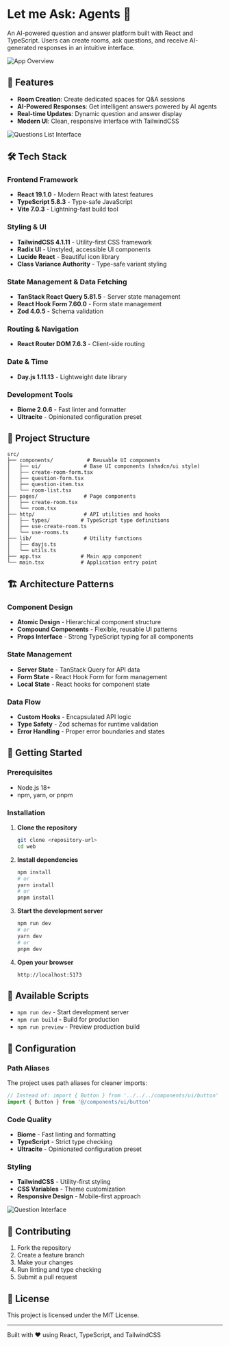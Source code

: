 # Let me Ask: Agents 🤖

An AI-powered question and answer platform built with React and TypeScript. Users can create rooms, ask questions, and receive AI-generated responses in an intuitive interface.

![App Overview](./public/homepage.png)

## 🚀 Features

- **Room Creation**: Create dedicated spaces for Q&A sessions
- **AI-Powered Responses**: Get intelligent answers powered by AI agents
- **Real-time Updates**: Dynamic question and answer display
- **Modern UI**: Clean, responsive interface with TailwindCSS

![Questions List Interface](./public/questions-list-page.png)

## 🛠️ Tech Stack

### Frontend Framework
- **React 19.1.0** - Modern React with latest features
- **TypeScript 5.8.3** - Type-safe JavaScript
- **Vite 7.0.3** - Lightning-fast build tool

### Styling & UI
- **TailwindCSS 4.1.11** - Utility-first CSS framework
- **Radix UI** - Unstyled, accessible UI components
- **Lucide React** - Beautiful icon library
- **Class Variance Authority** - Type-safe variant styling

### State Management & Data Fetching
- **TanStack React Query 5.81.5** - Server state management
- **React Hook Form 7.60.0** - Form state management
- **Zod 4.0.5** - Schema validation

### Routing & Navigation
- **React Router DOM 7.6.3** - Client-side routing

### Date & Time
- **Day.js 1.11.13** - Lightweight date library

### Development Tools
- **Biome 2.0.6** - Fast linter and formatter
- **Ultracite** - Opinionated configuration preset

## 📁 Project Structure

```
src/
├── components/           # Reusable UI components
│   ├── ui/              # Base UI components (shadcn/ui style)
│   ├── create-room-form.tsx
│   ├── question-form.tsx
│   ├── question-item.tsx
│   └── room-list.tsx
├── pages/               # Page components
│   ├── create-room.tsx
│   └── room.tsx
├── http/                # API utilities and hooks
│   ├── types/          # TypeScript type definitions
│   ├── use-create-room.ts
│   └── use-rooms.ts
├── lib/                 # Utility functions
│   ├── dayjs.ts
│   └── utils.ts
├── app.tsx             # Main app component
└── main.tsx            # Application entry point
```

## 🏗️ Architecture Patterns

### Component Design
- **Atomic Design** - Hierarchical component structure
- **Compound Components** - Flexible, reusable UI patterns
- **Props Interface** - Strong TypeScript typing for all components

### State Management
- **Server State** - TanStack Query for API data
- **Form State** - React Hook Form for form management
- **Local State** - React hooks for component state

### Data Flow
- **Custom Hooks** - Encapsulated API logic
- **Type Safety** - Zod schemas for runtime validation
- **Error Handling** - Proper error boundaries and states

## 🚀 Getting Started

### Prerequisites
- Node.js 18+ 
- npm, yarn, or pnpm

### Installation

1. **Clone the repository**
   ```bash
   git clone <repository-url>
   cd web
   ```

2. **Install dependencies**
   ```bash
   npm install
   # or
   yarn install
   # or
   pnpm install
   ```

3. **Start the development server**
   ```bash
   npm run dev
   # or
   yarn dev
   # or
   pnpm dev
   ```

4. **Open your browser**
   ```
   http://localhost:5173
   ```

## 📜 Available Scripts

- `npm run dev` - Start development server
- `npm run build` - Build for production
- `npm run preview` - Preview production build

## 🔧 Configuration

### Path Aliases
The project uses path aliases for cleaner imports:
```typescript
// Instead of: import { Button } from '../../../components/ui/button'
import { Button } from '@/components/ui/button'
```

### Code Quality
- **Biome** - Fast linting and formatting
- **TypeScript** - Strict type checking
- **Ultracite** - Opinionated configuration preset

### Styling
- **TailwindCSS** - Utility-first styling
- **CSS Variables** - Theme customization
- **Responsive Design** - Mobile-first approach

![Question Interface](./docs/question-interface.png)

## 🤝 Contributing

1. Fork the repository
2. Create a feature branch
3. Make your changes
4. Run linting and type checking
5. Submit a pull request

## 📝 License

This project is licensed under the MIT License.

---

Built with ❤️ using React, TypeScript, and TailwindCSS
